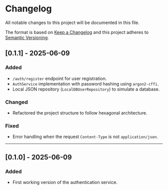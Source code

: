 # Changelog

All notable changes to this project will be documented in this file.

The format is based on [Keep a Changelog](https://keepachangelog.com/)
and this project adheres to [Semantic Versioning](https://semver.org/).

## [0.1.1] - 2025-06-09

### Added
- `/auth/register` endpoint for user registration.
- `AuthService` implementation with password hashing using `argon2-cffi`.
- Local JSON repository (`LocalDBUserRepository`) to simulate a database.

### Changed
- Refactored the project structure to follow hexagonal architecture.

### Fixed
- Error handling when the request `Content-Type` is not `application/json`.

---

## [0.1.0] - 2025-06-09

### Added
- First working version of the authentication service.
